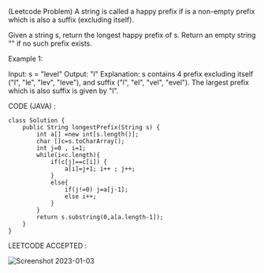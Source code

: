(Leetcode Problem)
A string is called a happy prefix if is a non-empty prefix which is also a suffix (excluding itself).

Given a string s, return the longest happy prefix of s. Return an empty string "" if no such prefix exists.

 

Example 1:

Input: s = "level"
Output: "l"
Explanation: s contains 4 prefix excluding itself ("l", "le", "lev", "leve"), and suffix ("l", "el", "vel", "evel"). The largest prefix which is also suffix is given by "l".

CODE (JAVA) :

```
class Solution {
    public String longestPrefix(String s) {
        int a[] =new int[s.length()];
        char []c=s.toCharArray();
        int j=0 , i=1;
        while(i<c.length){
            if(c[j]==c[i]) {
                a[i]=j+1; i++ ; j++;
            }
            else{
                if(j!=0) j=a[j-1];
                else i++;
            }
        }
        return s.substring(0,a[a.length-1]);
    }
}
```
LEETCODE ACCEPTED :

![Screenshot 2023-01-03 ](https://user-images.githubusercontent.com/73281015/210769437-6b0d62df-557c-43fb-8e48-39307301eb7f.png)
